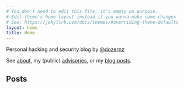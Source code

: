 ```yaml
---
# You don't need to edit this file, it's empty on purpose.
# Edit theme's home layout instead if you wanna make some changes
# See: https://jekyllrb.com/docs/themes/#overriding-theme-defaults
layout: home
title: Home
---
```

Personal hacking and security blog by [@dozernz](https://twitter.com/dozernz) 

See [about](/about/), my (public) [advisories](/advisories/), or my [blog posts](/posts/).

## Posts
